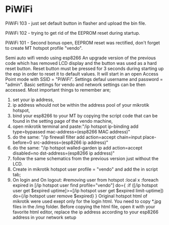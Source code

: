 # PiWiFi
PiWiFi 103 - just set default button in flasher and upload the bin file.

PiWiFi 102 - trying to get rid of the EEPROM reset during startup.

PiWiFi 101 - Second bonus open, EEPROM reset was rectified, don't forget to create MT hotspot profile "vendo".

Semi auto wifi vendo using esp8266
An upgrade version of the previous code which has removed LCD display and the button was used as a hard reset button.
Reset button must be pressed for 3 seconds during starting up the esp in order to reset it to default values.
It will start in an open Access Point mode with SSID = "PiWiFi". Settings defaul username and password = "admin".
Basic settings for vendo and network settings can be then accessed.
Most important things to remember are;
1. set your ip address,
2. ip address whould not be within the address pool of your mikrotik hotspot,
3. bind your esp8266 to your MT by copying the script code that can be found in the setting page of the vendo machine,
4. open mikrotik terminal and paste:"/ip hotspot ip-binding add type=bypassed mac-address=(esp8266 MAC address)"
5. do the same: "/ip firewall filter add action=accept chain=input place-before=0 src-address=(esp8266 ip address)"
6. do the same: "/ip hotspot walled-garden ip add action=accept disabled=no dst-address=(esp8266 ip address)"
7. follow the same schematics from the previous version just without the LCD.
8. Create in mikrotik hotspot user profile = "vendo" and add the in script tab;
9. On login and On logout: 
    #removing user from hotspot
    :local x
    :foreach expired in [/ip hotspot user find profile="vendo"] do={
    :if ([/ip hotspot user get $expired uptime]>=[/ip hotspot user get $expired limit-uptime]) do={/ip hotspot user remove $expired}
    }
Original hotspot html of mikrotik were used exept only for the login html. You need to copy *.jpg files in the /img folder.
Before copying the html file, open it with your favorite html editor, replace the ip address according to your esp8266 address in your network setup
